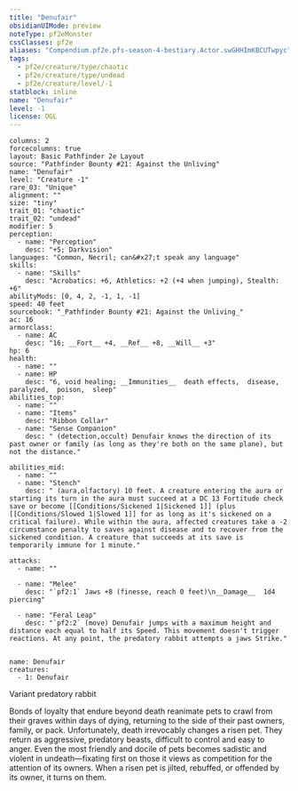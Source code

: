 ```yaml
---
title: "Denufair"
obsidianUIMode: preview
noteType: pf2eMonster
cssClasses: pf2e
aliases: "Compendium.pf2e.pfs-season-4-bestiary.Actor.swGHHImKBCUTwpyc" 
tags:
  - pf2e/creature/type/chaotic
  - pf2e/creature/type/undead
  - pf2e/creature/level/-1
statblock: inline
name: "Denufair"
level: -1
license: OGL
---
```


```statblock
columns: 2
forcecolumns: true
layout: Basic Pathfinder 2e Layout
source: "Pathfinder Bounty #21: Against the Unliving"
name: "Denufair"
level: "Creature -1"
rare_03: "Unique"
alignment: ""
size: "tiny"
trait_01: "chaotic"
trait_02: "undead"
modifier: 5
perception:
  - name: "Perception"
    desc: "+5; Darkvision"
languages: "Common, Necril; can&#x27;t speak any language"
skills:
  - name: "Skills"
    desc: "Acrobatics: +6, Athletics: +2 (+4 when jumping), Stealth: +6"
abilityMods: [0, 4, 2, -1, 1, -1]
speed: 40 feet
sourcebook: "_Pathfinder Bounty #21: Against the Unliving_"
ac: 16
armorclass:
  - name: AC
    desc: "16; __Fort__ +4, __Ref__ +8, __Will__ +3"
hp: 6
health:
  - name: ""
  - name: HP
    desc: "6, void healing; __Immunities__  death effects,  disease,  paralyzed,  poison,  sleep"
abilities_top:
  - name: ""
  - name: "Items"
    desc: "Ribbon Collar"
  - name: "Sense Companion"
    desc: " (detection,occult) Denufair knows the direction of its past owner or family (as long as they're both on the same plane), but not the distance."

abilities_mid:
  - name: ""
  - name: "Stench"
    desc: " (aura,olfactory) 10 feet. A creature entering the aura or starting its turn in the aura must succeed at a DC 13 Fortitude check save or become [[Conditions/Sickened 1|Sickened 1]] (plus [[Conditions/Slowed 1|Slowed 1]] for as long as it's sickened on a critical failure). While within the aura, affected creatures take a -2 circumstance penalty to saves against disease and to recover from the sickened condition. A creature that succeeds at its save is temporarily immune for 1 minute."

attacks:
  - name: ""

  - name: "Melee"
    desc: "`pf2:1` Jaws +8 (finesse, reach 0 feet)\n__Damage__  1d4 piercing"

  - name: "Feral Leap"
    desc: "`pf2:2` (move) Denufair jumps with a maximum height and distance each equal to half its Speed. This movement doesn't trigger reactions. At any point, the predatory rabbit attempts a jaws Strike."
 
```

```encounter-table
name: Denufair
creatures:
  - 1: Denufair
```


Variant predatory rabbit

Bonds of loyalty that endure beyond death reanimate pets to crawl from their graves within days of dying, returning to the side of their past owners, family, or pack. Unfortunately, death irrevocably changes a risen pet. They return as aggressive, predatory beasts, difficult to control and easy to anger. Even the most friendly and docile of pets becomes sadistic and violent in undeath—fixating first on those it views as competition for the attention of its owners. When a risen pet is jilted, rebuffed, or offended by its owner, it turns on them.
